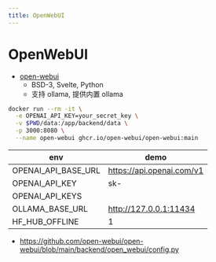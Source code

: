 ```yaml
---
title: OpenWebUI
---
```


# OpenWebUI

- [open-webui](https://github.com/open-webui/open-webui)
  - BSD-3, Svelte, Python
  - 支持 ollama, 提供内置 ollama

```bash
docker run --rm -it \
  -e OPENAI_API_KEY=your_secret_key \
  -v $PWD/data:/app/backend/data \
  -p 3000:8080 \
  --name open-webui ghcr.io/open-webui/open-webui:main
```

| env                 | demo                      |
| ------------------- | ------------------------- |
| OPENAI_API_BASE_URL | https://api.openai.com/v1 |
| OPENAI_API_KEY      | sk-                       |
| OPENAI_API_KEYS     |
| OLLAMA_BASE_URL     | http://127.0.0.1:11434    |
| HF_HUB_OFFLINE      | 1                         |

- https://github.com/open-webui/open-webui/blob/main/backend/open_webui/config.py
